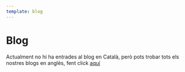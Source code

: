```yaml
---
template: blog
---
```

# Blog

Actualment no hi ha entrades al blog en Català, però pots trobar tots els nostres blogs en anglès, fent click [aquí](https://peachbitcoin.com/blog)
